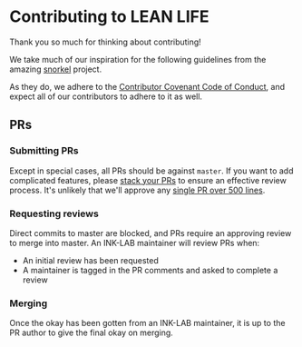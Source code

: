 # Contributing to LEAN LIFE

Thank you so much for thinking about contributing!

We take much of our inspiration for the following guidelines from the amazing [snorkel](https://github.com/snorkel-team/snorkel) project.

As they do, we adhere to the [Contributor Covenant Code of Conduct](http://contributor-covenant.org/version/1/4/),
and expect all of our contributors to adhere to it as well.

## PRs

### Submitting PRs

Except in special cases, all PRs should be against `master`.
If you want to add complicated features, please
[stack your PRs](https://graysonkoonce.com/stacked-pull-requests-keeping-github-diffs-small/)
to ensure an effective review process.
It's unlikely that we'll approve any
[single PR over 500 lines](https://www.ibm.com/developerworks/rational/library/11-proven-practices-for-peer-review/index.html).


### Requesting reviews

Direct commits to master are blocked, and PRs require an approving review
to merge into master.
An INK-LAB maintainer will review PRs when:
  * An initial review has been requested
  * A maintainer is tagged in the PR comments and asked to complete a review


### Merging

Once the okay has been gotten from an INK-LAB maintainer, it is up to the PR author to give the final okay on merging.